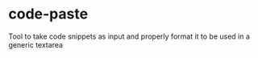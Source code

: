 # code-paste
Tool to take code snippets as input and properly format it to be used in a generic textarea
